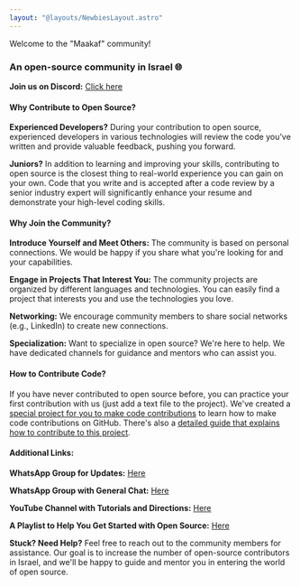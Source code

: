 ```yaml
---
layout: "@layouts/NewbiesLayout.astro"
---
```

Welcome to the "Maakaf" community!
### An open-source community in Israel 🌐

**Join us on Discord:** <a target="_blank" href="https://discord.gg/WxqmcKfD5R">Click here</a>

#### Why Contribute to Open Source?

**Experienced Developers?** During your contribution to open source, experienced developers in various technologies will review the code you've written and provide valuable feedback, pushing you forward.

**Juniors?** In addition to learning and improving your skills, contributing to open source is the closest thing to real-world experience you can gain on your own. Code that you write and is accepted after a code review by a senior industry expert will significantly enhance your resume and demonstrate your high-level coding skills.

#### Why Join the Community?

**Introduce Yourself and Meet Others:** The community is based on personal connections. We would be happy if you share what you're looking for and your capabilities.

**Engage in Projects That Interest You:** The community projects are organized by different languages and technologies. You can easily find a project that interests you and use the technologies you love.

**Networking:** We encourage community members to share social networks (e.g., LinkedIn) to create new connections.

**Specialization:** Want to specialize in open source? We're here to help. We have dedicated channels for guidance and mentors who can assist you.

#### How to Contribute Code?

If you have never contributed to open source before, you can practice your first contribution with us (just add a text file to the project). We've created a [special project for you to make code contributions](https://github.com/UrielOfir/os-practice) to learn how to make code contributions on GitHub. There's also a [detailed guide that explains how to contribute to this project](https://github.com/UrielOfir/os-practice).

#### Additional Links:
**WhatsApp Group for Updates:** <a target="_blank" href="https://chat.whatsapp.com/CCFkZwKn3oD8kJoRLms7ts">Here</a>

**WhatsApp Group with General Chat:** <a target="_blank" href="https://chat.whatsapp.com/E5a59DtSaHNBwnczxVW1FY">Here</a>

**YouTube Channel with Tutorials and Directions:** <a target="_blank" href="https://www.youtube.com/@maakaf-os">Here</a>

**A Playlist to Help You Get Started with Open Source:** <a target="_blank" href="https://youtube.com/playlist?list=PLFP8kbJw2mot-6WSKS3_4Fmmx-30w6-tj">Here</a>

**Stuck? Need Help?**
Feel free to reach out to the community members for assistance. Our goal is to increase the number of open-source contributors in Israel, and we'll be happy to guide and mentor you in entering the world of open source.
